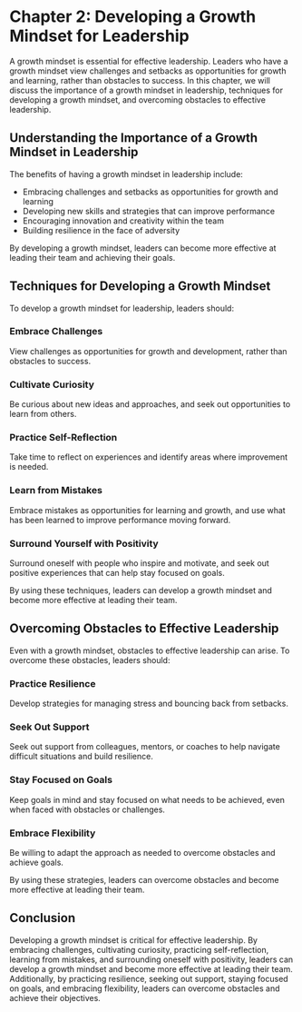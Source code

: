 Chapter 2: Developing a Growth Mindset for Leadership
=====================================================

A growth mindset is essential for effective leadership. Leaders who have a growth mindset view challenges and setbacks as opportunities for growth and learning, rather than obstacles to success. In this chapter, we will discuss the importance of a growth mindset in leadership, techniques for developing a growth mindset, and overcoming obstacles to effective leadership.

Understanding the Importance of a Growth Mindset in Leadership
--------------------------------------------------------------

The benefits of having a growth mindset in leadership include:

* Embracing challenges and setbacks as opportunities for growth and learning
* Developing new skills and strategies that can improve performance
* Encouraging innovation and creativity within the team
* Building resilience in the face of adversity

By developing a growth mindset, leaders can become more effective at leading their team and achieving their goals.

Techniques for Developing a Growth Mindset
------------------------------------------

To develop a growth mindset for leadership, leaders should:

### Embrace Challenges

View challenges as opportunities for growth and development, rather than obstacles to success.

### Cultivate Curiosity

Be curious about new ideas and approaches, and seek out opportunities to learn from others.

### Practice Self-Reflection

Take time to reflect on experiences and identify areas where improvement is needed.

### Learn from Mistakes

Embrace mistakes as opportunities for learning and growth, and use what has been learned to improve performance moving forward.

### Surround Yourself with Positivity

Surround oneself with people who inspire and motivate, and seek out positive experiences that can help stay focused on goals.

By using these techniques, leaders can develop a growth mindset and become more effective at leading their team.

Overcoming Obstacles to Effective Leadership
--------------------------------------------

Even with a growth mindset, obstacles to effective leadership can arise. To overcome these obstacles, leaders should:

### Practice Resilience

Develop strategies for managing stress and bouncing back from setbacks.

### Seek Out Support

Seek out support from colleagues, mentors, or coaches to help navigate difficult situations and build resilience.

### Stay Focused on Goals

Keep goals in mind and stay focused on what needs to be achieved, even when faced with obstacles or challenges.

### Embrace Flexibility

Be willing to adapt the approach as needed to overcome obstacles and achieve goals.

By using these strategies, leaders can overcome obstacles and become more effective at leading their team.

Conclusion
----------

Developing a growth mindset is critical for effective leadership. By embracing challenges, cultivating curiosity, practicing self-reflection, learning from mistakes, and surrounding oneself with positivity, leaders can develop a growth mindset and become more effective at leading their team. Additionally, by practicing resilience, seeking out support, staying focused on goals, and embracing flexibility, leaders can overcome obstacles and achieve their objectives.


